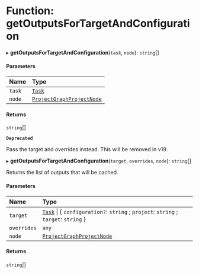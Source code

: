 # Function: getOutputsForTargetAndConfiguration

▸ **getOutputsForTargetAndConfiguration**(`task`, `node`): `string`[]

#### Parameters

| Name   | Type                                                                        |
| :----- | :-------------------------------------------------------------------------- |
| `task` | [`Task`](../../devkit/documents/Task)                                       |
| `node` | [`ProjectGraphProjectNode`](../../devkit/documents/ProjectGraphProjectNode) |

#### Returns

`string`[]

**`Deprecated`**

Pass the target and overrides instead. This will be removed in v19.

▸ **getOutputsForTargetAndConfiguration**(`target`, `overrides`, `node`): `string`[]

Returns the list of outputs that will be cached.

#### Parameters

| Name        | Type                                                                                                                |
| :---------- | :------------------------------------------------------------------------------------------------------------------ |
| `target`    | [`Task`](../../devkit/documents/Task) \| \{ `configuration?`: `string` ; `project`: `string` ; `target`: `string` } |
| `overrides` | `any`                                                                                                               |
| `node`      | [`ProjectGraphProjectNode`](../../devkit/documents/ProjectGraphProjectNode)                                         |

#### Returns

`string`[]

